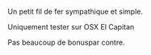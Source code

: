Un petit fil de fer sympathique et simple.

Uniquement tester sur OSX El Capitan

Pas beaucoup de bonuspar contre.
